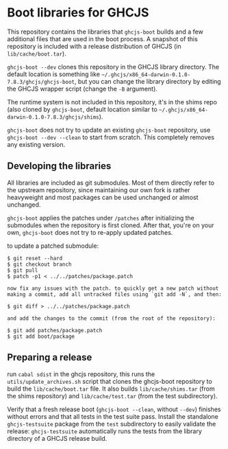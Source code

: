 # Boot libraries for GHCJS

This repository contains the libraries that `ghcjs-boot` builds and
a few additional files that are used in the boot process. A snapshot
of this repository is included with a release distribution of GHCJS
(in `lib/cache/boot.tar`).

`ghcjs-boot --dev` clones this repository in the GHCJS library directory.
The default location is something like
`~/.ghcjs/x86_64-darwin-0.1.0-7.8.3/ghcjs/ghcjs-boot`, but you can change
the library directory by editing the GHCJS wrapper script (change the `-B`
argument).

The runtime system is not included in this repository, it's in the
shims repo (also cloned by `ghcjs-boot`, default location similar to
`~/.ghcjs/x86_64-darwin-0.1.0-7.8.3/ghcjs/shims`).

`ghcjs-boot` does not try to update an existing `ghcjs-boot` repository,
use `ghcjs-boot --dev --clean` to start from scratch. This completely
removes any existing version.

## Developing the libraries

All libraries are included as git submodules. Most of them directly refer
to the upstream repository, since maintaining our own fork is rather
heavyweight and most packages can be used unchanged or almost unchanged.

`ghcjs-boot` applies the patches under
`/patches` after initializing the submodules when the repository is first
cloned. After that, you're on your own, `ghcjs-boot` does not try to
re-apply updated patches.

to update a patched submodule:

    $ git reset --hard
    $ git checkout branch
    $ git pull
    $ patch -p1 < ../../patches/package.patch

    now fix any issues with the patch. to quickly get a new patch without
    making a commit, add all untracked files using `git add -N`, and then:

    $ git diff > ../../patches/package.patch

    and add the changes to the commit (from the root of the repository):

    $ git add patches/package.patch
    $ git add boot/package

## Preparing a release

run `cabal sdist` in the ghcjs repository, this runs the `utils/update_archives.sh`
script that clones the ghcjs-boot repository to build the
`lib/cache/boot.tar` file. It also builds `lib/cache/shims.tar` (from the shims
repository) and `lib/cache/test.tar` (from the test subdirectory).

Verify that a fresh release boot (`ghcjs-boot --clean`, without `--dev`) finishes
without errors and that all tests in the test suite pass. Install the standalone
`ghcjs-testsuite` package from the `test` subdirectory to easily validate the release:
`ghcjs-testsuite` automatically runs the tests from the library directory of
a GHCJS release build.
